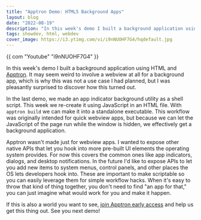 ```yaml
---
title: "Apptron Demo: HTML5 Background Apps"
layout: blog
date: "2022-08-19"
description: "In this week's demo I built a background application using HTML and Apptron."
tags: showdev, html, webdev
cover_image: https://i3.ytimg.com/vi/i9nNUOHF7G4/hqdefault.jpg
---
```


{{ com "Youtube" "i9nNUOHF7G4" }}

In this week's demo I built a background application using HTML and [Apptron](https://progrium.com/blog/apptron-announcement/). It may seem weird to involve a webview at all for a background app, which is why this was not a use case I had planned, but I was pleasantly surprised to discover how this turned out.

In the last demo, we made an app indicator background utility as a shell script. This week we re-create it using JavaScript in an HTML file. With `apptron build` we can make it into a standalone executable. This workflow was originally intended for quick webview apps, but because we can let the JavaScript of the page run while the window is hidden, we effectively get a background application. 

Apptron wasn't made just for webview apps. I wanted to expose other native APIs that let you hook into more pre-built UI elements the operating system provides. For now this covers the common ones like app indicators, dialogs, and desktop notifications. In the future I'd like to expose APIs to let you add new items to system menus, control panels, and other places the OS lets developers hook into. These are important to make scriptable so you can easily leverage them for simple workflow hacks. When it's easy to throw that kind of thing together, you don't need to find "an app for that," you can just imagine what would work for you and make it happen.

If this is also a world you want to see, [join Apptron early access](https://tractor.dev/apptron/) and help us get this thing out. See you next demo!
